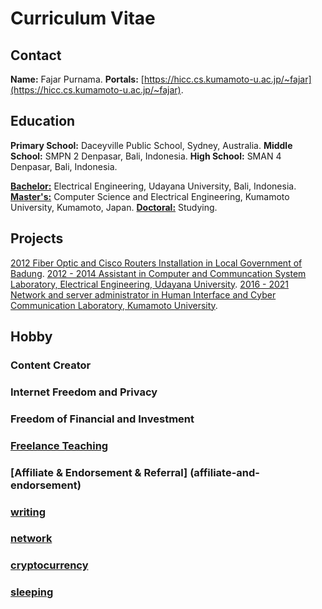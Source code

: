 <meta name="airtime-platform-display" content="0fajarpurnama0.github.io">
<meta name="airtime-platform-id" content="25bb69f8-1c45-e759-a273-91549c6bfc39">
<script src="https://bittubeapp.com/tubepay/airtime.loader.js" data-verify="meta" data-autostart="true"></script>
<script type="text/javascript" src="https://ajax.googleapis.com/ajax/libs/jquery/3.3.1/jquery.min.js"></script>
<script data-ad-client="ca-pub-6655028915274835" async src="https://pagead2.googlesyndication.com/pagead/js/adsbygoogle.js"></script>


# Curriculum Vitae 


## Contact

**Name:** Fajar Purnama.
**Portals:** [https://hicc.cs.kumamoto-u.ac.jp/~fajar](https://hicc.cs.kumamoto-u.ac.jp/~fajar).

## Education

**Primary School:** Daceyville Public School, Sydney, Australia.
**Middle School:** SMPN 2 Denpasar, Bali, Indonesia.
**High School:** SMAN 4 Denpasar, Bali, Indonesia.

**[Bachelor:](bachelor)** Electrical Engineering, Udayana University, Bali, Indonesia.
**[Master's:](master)** Computer Science and Electrical Engineering, Kumamoto University, Kumamoto, Japan.
**[Doctoral:](doctoral)** Studying.

## Projects

[2012 Fiber Optic and Cisco Routers Installation in Local Government of Badung](KP).
[2012 - 2014 Assistant in Computer and Communcation System Laboratory, Electrical Engineering, Udayana University]().
[2016 - 2021 Network and server administrator in Human Interface and Cyber Communication Laboratory, Kumamoto University]().

## Hobby

### Content Creator

### Internet Freedom and Privacy

### Freedom of Financial and Investment

### [Freelance Teaching](service)

### [Affiliate & Endorsement & Referral] (affiliate-and-endorsement)

### [writing](story)

### [network](network)

### [cryptocurrency](cryptocurrency)

### [sleeping](dreamjournal)